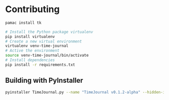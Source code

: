 # Contributing

```bash
pamac install tk
```

```bash
# Install the Python package virtualenv
pip install virtualenv
# Create a new virtual environment
virtualenv venv-time-journal
# Active the environment
source venv-time-journal/bin/activate
# Install dependencies
pip install -r requirements.txt
```

## Building with PyInstaller

```bash
pyinstaller TimeJournal.py --name "TimeJournal v0.1.2-alpha" --hidden-import='PIL._tkinter_finder' --add-data "assets:assets"
```
